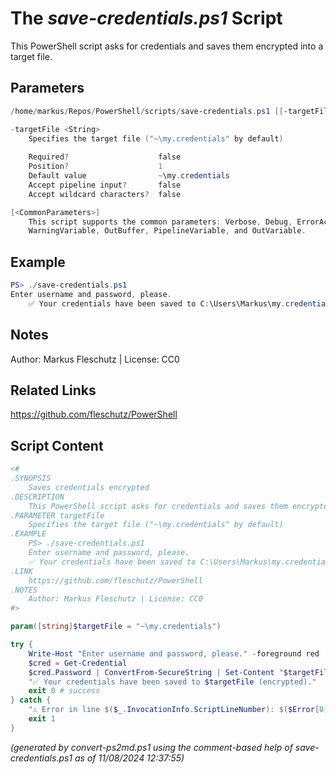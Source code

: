 The *save-credentials.ps1* Script
===========================

This PowerShell script asks for credentials and saves them encrypted into a target file.

Parameters
----------
```powershell
/home/markus/Repos/PowerShell/scripts/save-credentials.ps1 [[-targetFile] <String>] [<CommonParameters>]

-targetFile <String>
    Specifies the target file ("~\my.credentials" by default)
    
    Required?                    false
    Position?                    1
    Default value                ~\my.credentials
    Accept pipeline input?       false
    Accept wildcard characters?  false

[<CommonParameters>]
    This script supports the common parameters: Verbose, Debug, ErrorAction, ErrorVariable, WarningAction, 
    WarningVariable, OutBuffer, PipelineVariable, and OutVariable.
```

Example
-------
```powershell
PS> ./save-credentials.ps1
Enter username and password, please.
	✅ Your credentials have been saved to C:\Users\Markus\my.credentials (encrypted).

```

Notes
-----
Author: Markus Fleschutz | License: CC0

Related Links
-------------
https://github.com/fleschutz/PowerShell

Script Content
--------------
```powershell
<#
.SYNOPSIS
	Saves credentials encrypted
.DESCRIPTION
	This PowerShell script asks for credentials and saves them encrypted into a target file.
.PARAMETER targetFile
	Specifies the target file ("~\my.credentials" by default)
.EXAMPLE
	PS> ./save-credentials.ps1
	Enter username and password, please.
 	✅ Your credentials have been saved to C:\Users\Markus\my.credentials (encrypted).
.LINK
	https://github.com/fleschutz/PowerShell
.NOTES
	Author: Markus Fleschutz | License: CC0
#>

param([string]$targetFile = "~\my.credentials")

try {
	Write-Host "Enter username and password, please." -foreground red
	$cred = Get-Credential
	$cred.Password | ConvertFrom-SecureString | Set-Content "$targetFile"
	"✅ Your credentials have been saved to $targetFile (encrypted)."
	exit 0 # success
} catch {
	"⚠️ Error in line $($_.InvocationInfo.ScriptLineNumber): $($Error[0])"
	exit 1
}
```

*(generated by convert-ps2md.ps1 using the comment-based help of save-credentials.ps1 as of 11/08/2024 12:37:55)*
